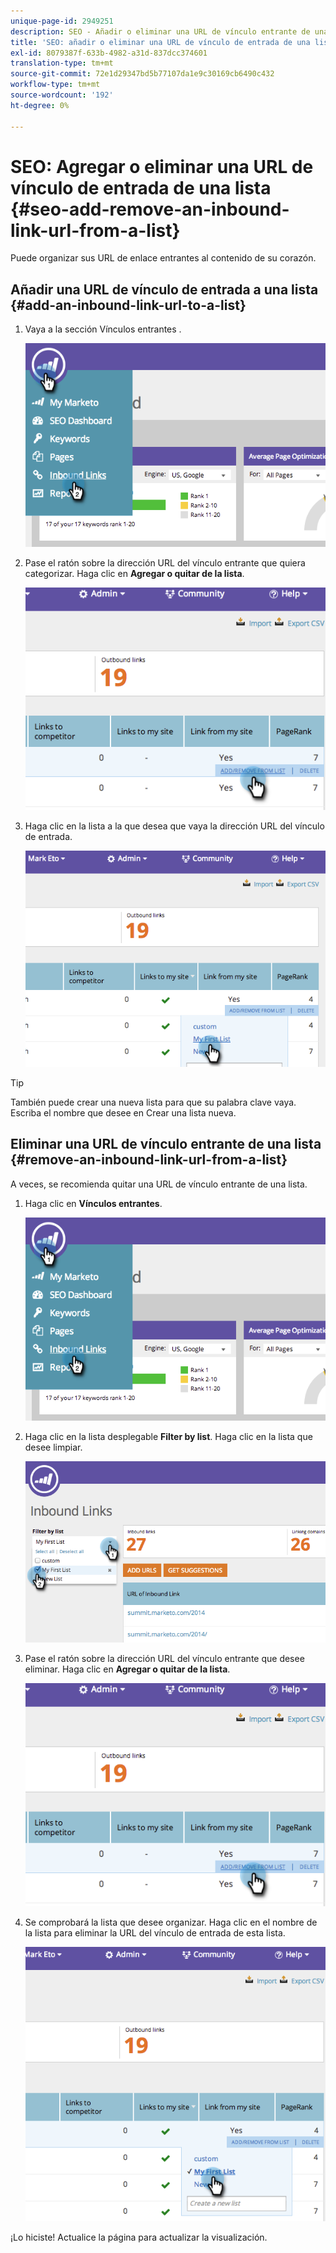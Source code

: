```yaml
---
unique-page-id: 2949251
description: SEO - Añadir o eliminar una URL de vínculo entrante de una lista - Documentos de Marketo - Documentación del producto
title: 'SEO: añadir o eliminar una URL de vínculo de entrada de una lista'
exl-id: 8079387f-633b-4982-a31d-837dcc374601
translation-type: tm+mt
source-git-commit: 72e1d29347bd5b77107da1e9c30169cb6490c432
workflow-type: tm+mt
source-wordcount: '192'
ht-degree: 0%

---
```


# SEO: Agregar o eliminar una URL de vínculo de entrada de una lista {#seo-add-remove-an-inbound-link-url-from-a-list}

Puede organizar sus URL de enlace entrantes al contenido de su corazón.

## Añadir una URL de vínculo de entrada a una lista {#add-an-inbound-link-url-to-a-list}

1. Vaya a la sección Vínculos entrantes .

   ![](assets/image2014-11-20-18-3a27-3a27.png)

1. Pase el ratón sobre la dirección URL del vínculo entrante que quiera categorizar. Haga clic en **Agregar o quitar de la lista**.

   ![](assets/image2014-11-20-18-3a27-3a40.png)

1. Haga clic en la lista a la que desea que vaya la dirección URL del vínculo de entrada.

   ![](assets/image2014-11-20-18-3a28-3a18.png)

>[!TIP]
>
>También puede crear una nueva lista para que su palabra clave vaya. Escriba el nombre que desee en Crear una lista nueva.

## Eliminar una URL de vínculo entrante de una lista {#remove-an-inbound-link-url-from-a-list}

A veces, se recomienda quitar una URL de vínculo entrante de una lista.

1. Haga clic en **Vínculos entrantes**.

   ![](assets/image2014-11-20-18-3a28-3a41.png)

1. Haga clic en la lista desplegable **Filter by list**. Haga clic en la lista que desee limpiar.

   ![](assets/image2014-11-20-18-3a28-3a57.png)

1. Pase el ratón sobre la dirección URL del vínculo entrante que desee eliminar. Haga clic en **Agregar o quitar de la lista**.

   ![](assets/image2014-11-20-18-3a29-3a56.png)

1. Se comprobará la lista que desee organizar. Haga clic en el nombre de la lista para eliminar la URL del vínculo de entrada de esta lista.

   ![](assets/image2014-11-20-18-3a30-3a10.png)

¡Lo hiciste! Actualice la página para actualizar la visualización.

